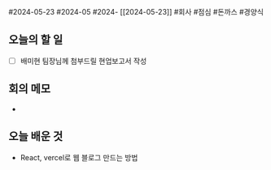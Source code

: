 #2024-05-23 #2024-05 #2024- [[2024-05-23]]
#회사 #점심 #돈까스 #경양식


## 오늘의 할 일
- [ ] 배미현 팀장님께 첨부드릴 현업보고서 작성

## 회의 메모
- 

## 오늘 배운 것
- React, vercel로 웹 블로그 만드는 방법